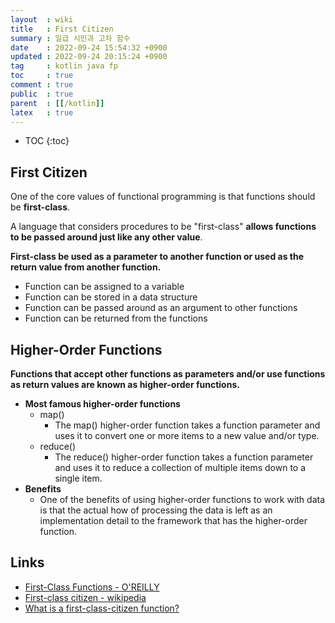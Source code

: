 ```yaml
---
layout  : wiki
title   : First Citizen
summary : 일급 시민과 고차 함수
date    : 2022-09-24 15:54:32 +0900
updated : 2022-09-24 20:15:24 +0900
tag     : kotlin java fp
toc     : true
comment : true
public  : true
parent  : [[/kotlin]]
latex   : true
---
```

* TOC
{:toc}

## First Citizen

One of the core values of functional programming is that functions should be __first-class__.

A language that considers procedures to be "first-class" __allows functions to be passed around just like any other value__.

__First-class be used as a parameter to another function or used as the return value from another function.__

- Function can be assigned to a variable
- Function can be stored in a data structure
- Function can be passed around as an argument to other functions
- Function can be returned from the functions

## Higher-Order Functions

__Functions that accept other functions as parameters and/or use functions as return values are known as higher-order functions.__ 

- __Most famous higher-order functions__
  - map()
    - The map() higher-order function takes a function parameter and uses it to convert one or more items to a new value and/or type.
  - reduce()
    - The reduce() higher-order function takes a function parameter and uses it to reduce a collection of multiple items down to a single item.
- __Benefits__
  - One of the benefits of using higher-order functions to work with data is that the actual how of processing the data is left as an implementation detail to the framework that has the higher-order function.

## Links

- [First-Class Functions - O'REILLY](https://www.oreilly.com/library/view/learning-scala/9781449368814/ch05.html#:%7E:text=A%20first%2Dclass%20function%20may,return%20value%20from%20another%20function.)
- [First-class citizen - wikipedia](https://en.wikipedia.org/wiki/First-class_citizen)
- [What is a first-class-citizen function?](https://stackoverflow.com/questions/5178068/what-is-a-first-class-citizen-function)